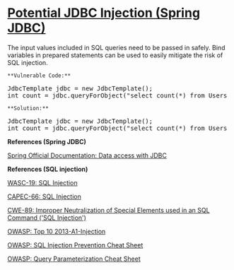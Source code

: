 # [Potential JDBC Injection (Spring JDBC)](http://find-sec-bugs.github.io/bugs.htm#SQL_INJECTION_SPRING_JDBC)

The input values included in SQL queries need to be passed in safely.
Bind variables in prepared statements can be used to easily mitigate the risk of SQL injection.

    **Vulnerable Code:**  

<pre>JdbcTemplate jdbc = new JdbcTemplate();
int count = jdbc.queryForObject("select count(*) from Users where name = '"+paramName+"'", Integer.class);
</pre>

    **Solution:**  

<pre>JdbcTemplate jdbc = new JdbcTemplate();
int count = jdbc.queryForObject("select count(*) from Users where name = ?", Integer.class, paramName);</pre>

**References (Spring JDBC)**  

[Spring Official Documentation: Data access with JDBC](http://docs.spring.io/spring-framework/docs/current/spring-framework-reference/html/jdbc.html)  

**References (SQL injection)**  

[WASC-19: SQL Injection](http://projects.webappsec.org/w/page/13246963/SQL%20Injection)  

[CAPEC-66: SQL Injection](http://capec.mitre.org/data/definitions/66.html)  

[CWE-89: Improper Neutralization of Special Elements used in an SQL Command ('SQL Injection')](http://cwe.mitre.org/data/definitions/89.html)  

[OWASP: Top 10 2013-A1-Injection](https://www.owasp.org/index.php/Top_10_2013-A1-Injection)  

[OWASP: SQL Injection Prevention Cheat Sheet](https://www.owasp.org/index.php/SQL_Injection_Prevention_Cheat_Sheet)  

[OWASP: Query Parameterization Cheat Sheet](https://www.owasp.org/index.php/Query_Parameterization_Cheat_Sheet)